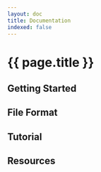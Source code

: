 ```yaml
---
layout: doc
title: Documentation
indexed: false
---
```

# {{ page.title }}

## Getting Started

## File Format

## Tutorial

## Resources





